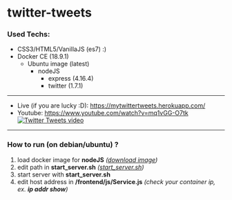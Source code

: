 # twitter-tweets


### Used Techs:
* CSS3/HTML5/VanillaJS (es7) :)
* Docker CE (18.9.1)
    * Ubuntu image (latest)
        * nodeJS
             * express (4.16.4)
             * twitter (1.7.1)

---------------------------------------------

* Live (if you are lucky :D): https://mytwittertweets.herokuapp.com/
* Youtube: https://www.youtube.com/watch?v=mq1vGG-O7tk
[![Twitter Tweets video](http://img.youtube.com/vi/mq1vGG-O7tk/0.jpg)](http://www.youtube.com/watch?v=mq1vGG-O7tk)

---------------------------------------------

### How to run (on debian/ubuntu) ?

1. load docker image for **nodeJS** *([download image](https://drive.google.com/open?id=1opSxTmjus0P1TX-GFKeIdzchDMlBVII3))*
2. edit path in **start_server.sh** *([start_server.sh](https://github.com/shadowvzs/twitter-tweets/blob/master/start_server.sh))*
3. start server with **start_server.sh**
4. edit host address in **/frontend/js/Service.js** *(check your container ip, ex. **ip addr show**)*

